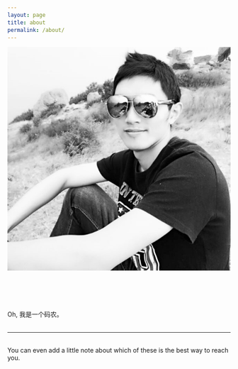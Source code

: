 ```yaml
---
layout: page
title: about
permalink: /about/
---
```


<img class="col one right" src="/img/prof_pic.jpg">

<br/>
<br/><br/><br/><br/><br/>
Oh, 我是一个码农。
<br/><br/>
<hr/>
<br/>
<span class="contacticon center">
	<a href="mailto:liuycoco@outlook.com"><i class="fa fa-envelope-square"></i></a>
	<a href="https://github.com/bournex" target="_blank"><i class="fa fa-github-square"></i></a>
	<a href="https://www.linkedin.com" target="_blank"><i class="fa fa-linkedin-square"></i></a>
	<a href="http://tumblr.com" target="_blank"><i class="fa fa-tumblr-square"></i></a>
	<a href="https://twitter.com/bournex" target="_blank"><i class="fa fa-twitter-square"></i></a>
</span>

<div class="col three caption">
	You can even add a little note about which of these is the best way to reach you.
</div>

